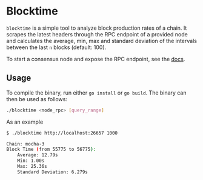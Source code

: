 # Blocktime

`blocktime` is a simple tool to analyze block production rates of a chain. It scrapes the latest headers through the RPC endpoint of a provided node and calculates the average, min, max and standard deviation of the intervals between the last `n` blocks (default: 100).

To start a consensus node and expose the RPC endpoint, see the [docs](https://docs.celestia.org/nodes/consensus-node).

## Usage

To compile the binary, run either `go install` or `go build`. The binary can then be used as follows:

```bash
./blocktime <node_rpc> [query_range]
```

As an example

```bash
$ ./blocktime http://localhost:26657 1000

Chain: mocha-3
Block Time (from 55775 to 56775):
	Average: 12.79s
	Min: 1.00s
	Max: 25.36s
	Standard Deviation: 6.279s
```
